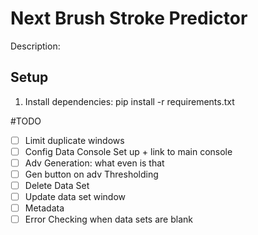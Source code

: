# Next Brush Stroke Predictor 
Description: 

## Setup
1. Install dependencies: pip install -r requirements.txt

#TODO
-[ ] Limit duplicate windows 
-[ ] Config Data Console Set up + link to main console 
-[ ] Adv Generation: what even is that 
-[ ] Gen button on adv Thresholding 
-[ ] Delete Data Set
-[ ] Update data set window 
-[ ] Metadata
-[ ] Error Checking when data sets are blank
